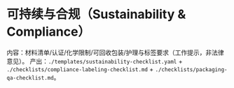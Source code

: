 # 可持续与合规（Sustainability & Compliance）

内容：材料清单/认证/化学限制/可回收包装/护理与标签要求（工作提示，非法律意见）。
产出：`./templates/sustainability-checklist.yaml` + `./checklists/compliance-labeling-checklist.md` + `./checklists/packaging-qa-checklist.md`。
